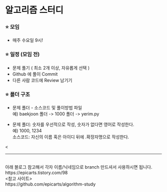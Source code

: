 # 알고리즘 스터디


### ⭐ 모임
 - 매주 수요일 9시! 

### ⭐ 일정 (모임 전)
 - 문제 풀기 ( 최소 2개 이상, 자유롭게 선택 ) <br>
 - Github 에 풀이 Commit <br>
 - 다른 사람 코드에 Review 남기기 <br>
 
### ⭐ 폴더 구조

 - 문제 폴더 - 소스코드 및 풀이방법 파일 <br>
   예) baekjoon 폴더 -> 1000 폴더 -> yerim.py <br>

 - 문제 폴더: 숫자를 우선적으로 작성, 숫자가 없다면 영어로 작성한다. <br>
   예) 1000, 1234 <br>
   소스코드: 자신의 이름 혹은 아이디 뒤에 .확장자명으로 작성한다.

<
***
<br>
아래 블로그 참고해서 각자 이름/닉네임으로 branch 만드셔서 사용하시면 됩니다. <br>
https://epicarts.tistory.com/98
<br>
<참고 사이트><br>
https://github.com/epicarts/algorithm-study <br><br>
